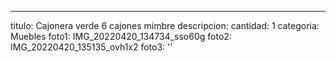 ---
titulo: Cajonera verde 6 cajones mimbre
descripcion: 
cantidad: 1
categoria: Muebles
foto1: IMG_20220420_134734_sso60g
foto2: IMG_20220420_135135_ovh1x2
foto3: ''

